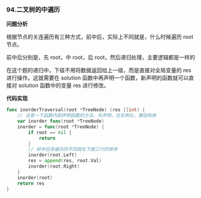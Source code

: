 

### 94.二叉树的中遍历

**问题分析**

根据节点的关连遍历有三种方式，前中后，实际上不同就是，什么时候遍历 root 节点。

前中后分别是，先 root，中 root，后 root，然后递归处理，主要逻辑都是一样的

在这个题的递归中，下级不用将数据返回给上一级，而是直接对全局变量的 res 进行操作。这就需要在 solution 函数中再声明一个函数，新声明的函数就可以直接对 solution 函数中的变量 res 进行修改。 

**代码实现**

```go
func inorderTraversal(root *TreeNode) (res []int) {
    // 注意一下函数内部声明函数的方法，先声明，在实例化，像结构体
	var inorder func(root *TreeNode)
	inorder = func(root *TreeNode) {
		if root == nil {
			return
		}
        // 前中后序遍历的不同就在下面三行的排序
		inorder(root.Left)
		res = append(res, root.Val)
		inorder(root.Right)
	}
	inorder(root)
	return res
}
```




